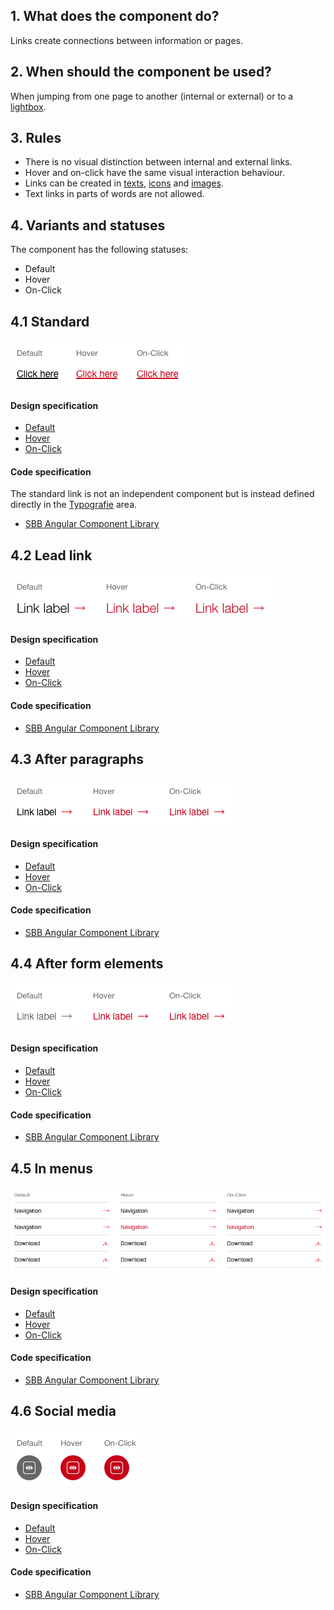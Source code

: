 ## 1. What does the component do?
Links create connections between information or pages.

## 2. When should the component be used?
When jumping from one page to another (internal or external) or to a [lightbox](https://digital.sbb.ch/en/websites/components/lightbox).

## 3. Rules
* There is no visual distinction between internal and external links.
* Hover and on-click have the same visual interaction behaviour.
* Links can be created in [texts](https://digital.sbb.ch/en/websites/basics/text), [icons](https://digital.sbb.ch/en/websites/basics/icon) and [images](https://digital.sbb.ch/en/websites/basics/images).
* Text links in parts of words are not allowed.

## 4. Variants and statuses
The component has the following statuses:
* Default
* Hover
* On-Click

## 4.1 Standard
![Image of the link component in the standard variant](https://raw.githubusercontent.com/sbb-design-systems/design-system-website-documentation/master/documentation/components/link/images/link_copy.png 'class: image')

#### Design specification
* [Default](https://sbb.invisionapp.com/d/main#/console/15744722/327073493/inspect)
* [Hover](https://sbb.invisionapp.com/d/main#/console/15744722/327073494/inspect)
* [On-Click](https://sbb.invisionapp.com/d/main#/console/15744722/327073495/inspect)

#### Code specification
The standard link is not an independent component but is instead defined directly in the [Typografie](https://digital.sbb.ch/en/websites/basics/typography) area.
* [SBB Angular Component Library](https://sbb-angular.app.sbb.ch/latest/typography)

## 4.2 Lead link 
![Image of the link component for use in a lead text](https://raw.githubusercontent.com/sbb-design-systems/design-system-website-documentation/master/documentation/components/link/images/link_lead.png 'class: image')

#### Design specification
* [Default](https://sbb.invisionapp.com/d/main#/console/15744722/327073496/inspect)
* [Hover](https://sbb.invisionapp.com/d/main#/console/15744722/327073497/inspect)
* [On-Click](https://sbb.invisionapp.com/d/main#/console/15744722/327073498/inspect)

#### Code specification
* [SBB Angular Component Library](https://sbb-angular.app.sbb.ch/latest/content/links)

## 4.3 After paragraphs
![Image of the link component for use after a paragraph](https://raw.githubusercontent.com/sbb-design-systems/design-system-website-documentation/master/documentation/components/link/images/link_paragraph.png 'class: image')

#### Design specification
* [Default](https://sbb.invisionapp.com/d/main#/console/15744722/327073499/inspect)
* [Hover](https://sbb.invisionapp.com/d/main#/console/15744722/327073500/inspect)
* [On-Click](https://sbb.invisionapp.com/d/main#/console/15744722/327073501/inspect)

#### Code specification
* [SBB Angular Component Library](https://sbb-angular.app.sbb.ch/latest/content/links)

## 4.4 After form elements
![Image of the link component for use after form elements](https://raw.githubusercontent.com/sbb-design-systems/design-system-website-documentation/master/documentation/components/link/images/link_form.png 'class: image')

#### Design specification
* [Default](https://sbb.invisionapp.com/d/main#/console/15744722/327073502/inspect)
* [Hover](https://sbb.invisionapp.com/d/main#/console/15744722/327073503/inspect)
* [On-Click](https://sbb.invisionapp.com/d/main#/console/15744722/327073504/inspect)

#### Code specification
* [SBB Angular Component Library](https://sbb-angular.app.sbb.ch/latest/content/links)

## 4.5 In menus
![Image of the link component in menus](https://raw.githubusercontent.com/sbb-design-systems/design-system-website-documentation/master/documentation/components/link/images/link_menu.png 'class: image')

#### Design specification
* [Default](https://sbb.invisionapp.com/d/main#/console/15744722/327073505/inspect)
* [Hover](https://sbb.invisionapp.com/d/main#/console/15744722/327073506/inspect)
* [On-Click](https://sbb.invisionapp.com/d/main#/console/15744722/327073507/inspect)

#### Code specification
* [SBB Angular Component Library](https://sbb-angular.app.sbb.ch/latest/content/links)

## 4.6 Social media
![Image of the link component to jump to a social media channel](https://raw.githubusercontent.com/sbb-design-systems/design-system-website-documentation/master/documentation/components/link/images/link_icon.png 'class: image')

#### Design specification
* [Default](https://sbb.invisionapp.com/d/main#/console/15744722/327073508/inspect)
* [Hover](https://sbb.invisionapp.com/d/main#/console/15744722/327073509/inspect)
* [On-Click](https://sbb.invisionapp.com/d/main#/console/15744722/327073510/inspect)

#### Code specification
* [SBB Angular Component Library](https://sbb-angular.app.sbb.ch/latest/content/links)